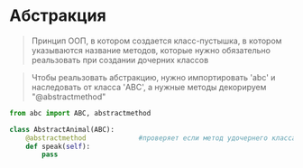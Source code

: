 # Абстракция
> Принцип ООП, в котором создается класс-пустышка, в котором указываются название методов, которые нужно обязательно реальзовать при создании дочерних классов

> Чтобы реальзовать абстракцию, нужно импортировать 'abc' и наследовать от класса 'ABC', а нужные методы декорируем "@abstractmethod"

```py
from abc import ABC, abstractmethod

class AbstractAnimal(ABC):
    @abstractmethod             #проверяет если метод удочернего класса, если нету то он ругается
    def speak(self):      
        pass
```